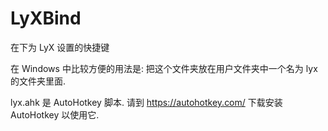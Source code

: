 LyXBind
=======

在下为 LyX 设置的快捷键

在 Windows 中比较方便的用法是: 把这个文件夹放在用户文件夹中一个名为 lyx 的文件夹里面.

lyx.ahk 是 AutoHotkey 脚本. 请到 https://autohotkey.com/ 下载安装 AutoHotkey 以使用它.

